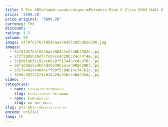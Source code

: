 ```yaml
---
title: 5 Pcs ABSอัตโนมัติด้านนอกมือจับประตูสําหรับMercedes Benz G Class W463 W464 G65 G55 G63 G500 G550 G350 2004-2021
price: '3699.20'
price_original: '3699.20'
currency: THB
discount: ''
rating: 4.5
volume: 90
image: S478fd376af8546aaa86453c05b8b2802O.jpg
images:
  - S478fd376af8546aaa86453c05b8b2802O.jpg
  - Sf2f2005b3bdf47c69cc4d29bc24ca4f4m.jpg
  - Scb99fabf1c924c09a8f51744bcc8e970F.jpg
  - S6f1dddabe4b84d36939bea1ed08263985.jpg
  - S31fa441494844cff90f5c84b14c74761g.jpg
  - S830c202252214018a29a936c34bd592dg.jpg
video: ''
categories:
  - name: รถยนต์และรถจักรยานยนต์
    slug: รถยนต-และรถจ-กรยานยนต
  - name: ชิ้นส่วนด้านนอก
    slug: นส-วนด-านนอก
slug: pcs-absอ-ตโนม-านนอกม-อจ
encode: on5Zi4I
lang: th
---
```

  
